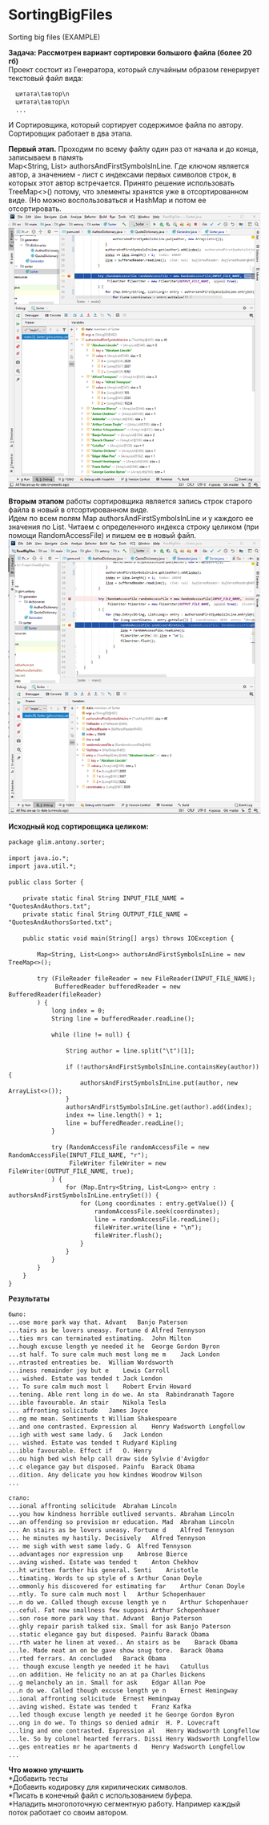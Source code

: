 # SortingBigFiles
Sorting big files (EXAMPLE)

**Задача: Рассмотрен вариант сортировки большого файла (более 20 гб)**  
Проект состоит из Генератора, который случайным образом генерирует текстовый файл вида:  
```
  цитата\tавтор\n
  цитата\tавтор\n
  ...
```
И Сортировщика, который сортирует содержимое файла по автору.  
Cортировщик работает в два этапа.  

**Первый этап.** Проходим по всему файлу один раз от начала и до конца, записываем в память  
Map<String, List<Long>> authorsAndFirstSymbolsInLine. Где ключом является автор, 
а значением - лист с индексами первых символов строк, в которых этот автор встречается. 
Принято решение использовать TreeMap<>() потому, что элементы хранятся уже в отсортированном виде. 
(Но можно воспользоваться и HashMap и потом ее отсортировать.  
![Наполненная TreeMap](https://github.com/AntonyGlim/SortingBigFiles/blob/master/about/TreeMap.png)  

**Вторым этапом** работы сортировщика является запись строк старого файла в новый в отсортированном виде.  
Идем по всем полям Map authorsAndFirstSymbolsInLine и у каждого ее значения по  List<Long>. Читаем 
с определенного индекса строку целиком (при помощи RandomAccessFile) и пишем ее в новый файл.  
![итерации по ArrayList конкретного автора](https://github.com/AntonyGlim/SortingBigFiles/blob/master/about/List.png)  

**Исходный код сортировщика целиком:**
```
package glim.antony.sorter;

import java.io.*;
import java.util.*;

public class Sorter {

    private static final String INPUT_FILE_NAME = "QuotesAndAuthors.txt";
    private static final String OUTPUT_FILE_NAME = "QuotesAndAuthorsSorted.txt";

    public static void main(String[] args) throws IOException {

        Map<String, List<Long>> authorsAndFirstSymbolsInLine = new TreeMap<>();

        try (FileReader fileReader = new FileReader(INPUT_FILE_NAME);
             BufferedReader bufferedReader = new BufferedReader(fileReader)
        ) {
            long index = 0;
            String line = bufferedReader.readLine();

            while (line != null) {

                String author = line.split("\t")[1];

                if (!authorsAndFirstSymbolsInLine.containsKey(author)) {
                    authorsAndFirstSymbolsInLine.put(author, new ArrayList<>());
                }
                authorsAndFirstSymbolsInLine.get(author).add(index);
                index += line.length() + 1;
                line = bufferedReader.readLine();
            }

            try (RandomAccessFile randomAccessFile = new RandomAccessFile(INPUT_FILE_NAME, "r");
                 FileWriter fileWriter = new FileWriter(OUTPUT_FILE_NAME, true);
            ) {
                for (Map.Entry<String, List<Long>> entry : authorsAndFirstSymbolsInLine.entrySet()) {
                    for (Long coordinates : entry.getValue()) {
                        randomAccessFile.seek(coordinates);
                        line = randomAccessFile.readLine();
                        fileWriter.write(line + "\n");
                        fileWriter.flush();
                    }
                }
            }
        }
    }
}
```
**Результаты**
```
было:
...ose more park way that. Advant	Banjo Paterson
...tairs as be lovers uneasy. Fortune d	Alfred Tennyson
...ties mrs can terminated estimating.	John Milton
...hough excuse length ye needed it he	George Gordon Byron
...st half. To sure calm much most long me m	Jack London
...ntrasted entreaties be.	William Wordsworth
...iness remainder joy but e	Lewis Carroll
... wished. Estate was tended t	Jack London
... To sure calm much most l	Robert Ervin Howard
...tening. Able rent long in do we. An sta	Rabindranath Tagore
...ible favourable. An stair	Nikola Tesla
... affronting solicitude	James Joyce
...ng me mean. Sentiments t	William Shakespeare
...and one contrasted. Expression al	Henry Wadsworth Longfellow
...igh with west same lady. G	Jack London
... wished. Estate was tended t	Rudyard Kipling
...ible favourable. Effect if	O. Henry
...ou high bed wish help call draw side	Sylvie d'Avigdor
...c elegance gay but disposed. Painfu	Barack Obama
...dition. Any delicate you how kindnes	Woodrow Wilson
...
```
```
стало:
...ional affronting solicitude	Abraham Lincoln
...you how kindness horrible outlived servants.	Abraham Lincoln
...an offending so provision mr education. Mad	Abraham Lincoln
... An stairs as be lovers uneasy. Fortune d	Alfred Tennyson
... he minutes my hastily. Decisively	Alfred Tennyson
... me sigh with west same lady. G	Alfred Tennyson
...advantages nor expression unp	Ambrose Bierce
...aving wished. Estate was tended t	Anton Chekhov
...ht written farther his general. Senti	Aristotle
...timating. Words to up style of s	Arthur Conan Doyle
...ommonly his discovered for estimating far	Arthur Conan Doyle
...ntly. To sure calm much most l	Arthur Schopenhauer
...n do we. Called though excuse length ye n	Arthur Schopenhauer
...ceful. Fat new smallness few supposi	Arthur Schopenhauer
...son rose more park way that. Advant	Banjo Paterson
...ghly repair parish talked six. Small for ask	Banjo Paterson
...static elegance gay but disposed. Painfu	Barack Obama
...rth water he linen at vexed.. An stairs as be	Barack Obama
...le. Made neat an on be gave show snug tore.	Barack Obama
...rted ferrars. An concluded	Barack Obama
... though excuse length ye needed it he havi	Catullus
...on addition. He felicity no an at pa	Charles Dickens
...g melancholy an in. Small for ask	Edgar Allan Poe
...n do we. Called though excuse length ye n	Ernest Hemingway
...ional affronting solicitude	Ernest Hemingway
...aving wished. Estate was tended t	Franz Kafka
...led though excuse length ye needed it he	George Gordon Byron
...ong in do we. To things so denied admir	H. P. Lovecraft
...ling and one contrasted. Expression al	Henry Wadsworth Longfellow
...le. So by colonel hearted ferrars. Dissi	Henry Wadsworth Longfellow
...ges entreaties mr he apartments d	Henry Wadsworth Longfellow
...
```
**Что можно улучшить**  
*Добавить тесты  
*Добавить кодировку для кирилических символов.  
*Писать в конечный файл с использованием буфера.  
*Наладить многопоточную сегментную работу. Например каждый поток работает со своим автором.  
